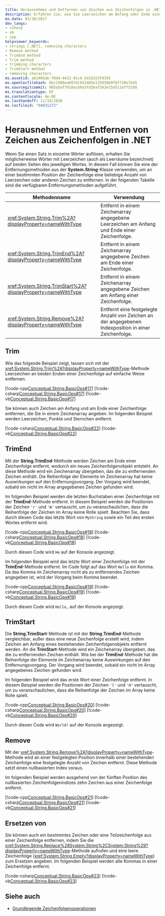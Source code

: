 ```yaml
---
title: Herausnehmen und Entfernen von Zeichen aus Zeichenfolgen in .NET
description: Erfahren Sie, wie Sie Leerzeichen am Anfang oder Ende einer Zeichenfolge kürzen, oder wie Sie eine beliebige Anzahl von Leerzeichen oder Zeichen ab einer angegebenen Position in der Zeichenfolge in .NET entfernen.
ms.date: 03/30/2017
dev_langs:
- csharp
- vb
- cpp
helpviewer_keywords:
- strings [.NET], removing characters
- Remove method
- TrimEnd method
- Trim method
- trimming characters
- TrimStart method
- removing characters
ms.assetid: ab248dab-70d4-4413-81c6-542d153fd195
ms.openlocfilehash: 8bc2980aa887dc652485e135058b9f6f718e7b45
ms.sourcegitcommit: 965a5af7918acb0a3fd3baf342e15d511ef75188
ms.translationtype: HT
ms.contentlocale: de-DE
ms.lasthandoff: 11/18/2020
ms.locfileid: "94831272"
---
```

# <a name="trimming-and-removing-characters-from-strings-in-net"></a>Herausnehmen und Entfernen von Zeichen aus Zeichenfolgen in .NET
Wenn Sie einen Satz in einzelne Wörter auflösen, erhalten Sie möglicherweise Wörter mit Leerzeichen (auch als Leerräume bezeichnet) auf beiden Seiten des jeweiligen Wortes. In diesem Fall können Sie eine der Entfernungsmethoden aus der **System.String**-Klasse verwenden, um an einer bestimmten Position der Zeichenfolge eine beliebige Anzahl von Leerzeichen oder anderen Zeichen zu entfernen. In der folgenden Tabelle sind die verfügbaren Entfernungsmethoden aufgeführt.  
  
|Methodenname|Verwendung|  
|-----------------|---------|  
|<xref:System.String.Trim%2A?displayProperty=nameWithType>|Entfernt in einem Zeichenarray angegebene Leerzeichen am Anfang und Ende einer Zeichenfolge.|  
|<xref:System.String.TrimEnd%2A?displayProperty=nameWithType>|Entfernt in einem Zeichenarray angegebene Zeichen am Ende einer Zeichenfolge.|  
|<xref:System.String.TrimStart%2A?displayProperty=nameWithType>|Entfernt in einem Zeichenarray angegebene Zeichen am Anfang einer Zeichenfolge.|  
|<xref:System.String.Remove%2A?displayProperty=nameWithType>|Entfernt eine festgelegte Anzahl von Zeichen an der angegebenen Indexposition in einer Zeichenfolge.|  
  
## <a name="trim"></a>Trim

 Wie das folgende Beispiel zeigt, lassen sich mit der <xref:System.String.Trim%2A?displayProperty=nameWithType>-Methode Leerzeichen an beiden Enden einer Zeichenfolge auf einfache Weise entfernen.  
  
 [!code-cpp[Conceptual.String.BasicOps#17](../../../samples/snippets/cpp/VS_Snippets_CLR/conceptual.string.basicops/cpp/trimming.cpp#17)]
 [!code-csharp[Conceptual.String.BasicOps#17](../../../samples/snippets/csharp/VS_Snippets_CLR/conceptual.string.basicops/cs/trimming.cs#17)]
 [!code-vb[Conceptual.String.BasicOps#17](../../../samples/snippets/visualbasic/VS_Snippets_CLR/conceptual.string.basicops/vb/trimming.vb#17)]  
  
 Sie können auch Zeichen am Anfang und am Ende einer Zeichenfolge entfernen, die Sie in einem Zeichenarray angeben. Im folgenden Beispiel werden Leerzeichen, Punkte und Sternchen entfernt.  
  
 [!code-csharp[Conceptual.String.BasicOps#22](../../../samples/snippets/csharp/VS_Snippets_CLR/conceptual.string.basicops/cs/trim2.cs#22)]
 [!code-vb[Conceptual.String.BasicOps#22](../../../samples/snippets/visualbasic/VS_Snippets_CLR/conceptual.string.basicops/vb/trim2.vb#22)]  
  
## <a name="trimend"></a>TrimEnd

 Mit der **String.TrimEnd**-Methode werden Zeichen am Ende einer Zeichenfolge entfernt, wodurch ein neues Zeichenfolgenobjekt entsteht. An diese Methode wird ein Zeichenarray übergeben, das die zu entfernenden Zeichen enthält. Die Reihenfolge der Elemente im Zeichenarray hat keine Auswirkungen auf den Entfernungsvorgang. Der Vorgang wird beendet, sobald ein nicht im Array angegebenes Zeichen gefunden wird.  
  
 Im folgenden Beispiel werden die letzten Buchstaben einer Zeichenfolge mit der **TrimEnd**-Methode entfernt. In diesem Beispiel werden die Positionen der Zeichen `'r'` und `'W'` vertauscht, um zu veranschaulichen, dass die Reihenfolge der Zeichen im Array keine Rolle spielt. Beachten Sie, dass durch diesen Code das letzte Wort von `MyString` sowie ein Teil des ersten Wortes entfernt wird.  
  
 [!code-cpp[Conceptual.String.BasicOps#18](../../../samples/snippets/cpp/VS_Snippets_CLR/conceptual.string.basicops/cpp/trimming.cpp#18)]
 [!code-csharp[Conceptual.String.BasicOps#18](../../../samples/snippets/csharp/VS_Snippets_CLR/conceptual.string.basicops/cs/trimming.cs#18)]
 [!code-vb[Conceptual.String.BasicOps#18](../../../samples/snippets/visualbasic/VS_Snippets_CLR/conceptual.string.basicops/vb/trimming.vb#18)]  
  
 Durch diesen Code wird `He` auf der Konsole angezeigt.  
  
 Im folgenden Beispiel wird das letzte Wort einer Zeichenfolge mit der **TrimEnd**-Methode entfernt. Im Code folgt auf das Wort `Hello` ein Komma. Da das Komma im Zeichenarray nicht als zu entfernendes Zeichen angegeben ist, wird der Vorgang beim Komma beendet.  
  
 [!code-cpp[Conceptual.String.BasicOps#19](../../../samples/snippets/cpp/VS_Snippets_CLR/conceptual.string.basicops/cpp/trimming.cpp#19)]
 [!code-csharp[Conceptual.String.BasicOps#19](../../../samples/snippets/csharp/VS_Snippets_CLR/conceptual.string.basicops/cs/trimming.cs#19)]
 [!code-vb[Conceptual.String.BasicOps#19](../../../samples/snippets/visualbasic/VS_Snippets_CLR/conceptual.string.basicops/vb/trimming.vb#19)]  
  
 Durch diesen Code wird `Hello,` auf der Konsole angezeigt.  
  
## <a name="trimstart"></a>TrimStart

 Die **String.TrimStart**-Methode ist mit der **String.TrimEnd**-Methode vergleichbar, außer dass eine neue Zeichenfolge erstellt wird, indem Zeichen am Anfang eines bestehenden Zeichenfolgenobjekts entfernt werden. An die **TrimStart**-Methode wird ein Zeichenarray übergeben, das die zu entfernenden Zeichen enthält. Wie bei der **TrimEnd**-Methode hat die Reihenfolge der Elemente im Zeichenarray keine Auswirkungen auf den Entfernungsvorgang. Der Vorgang wird beendet, sobald ein nicht im Array angegebenes Zeichen gefunden wird.  
  
 Im folgenden Beispiel wird das erste Wort einer Zeichenfolge entfernt. In diesem Beispiel werden die Positionen der Zeichen `'l'` und `'H'` vertauscht, um zu veranschaulichen, dass die Reihenfolge der Zeichen im Array keine Rolle spielt.  
  
 [!code-cpp[Conceptual.String.BasicOps#20](../../../samples/snippets/cpp/VS_Snippets_CLR/conceptual.string.basicops/cpp/trimming.cpp#20)]
 [!code-csharp[Conceptual.String.BasicOps#20](../../../samples/snippets/csharp/VS_Snippets_CLR/conceptual.string.basicops/cs/trimming.cs#20)]
 [!code-vb[Conceptual.String.BasicOps#20](../../../samples/snippets/visualbasic/VS_Snippets_CLR/conceptual.string.basicops/vb/trimming.vb#20)]  
  
 Durch diesen Code wird `World!` auf der Konsole angezeigt.  
  
## <a name="remove"></a>Remove

 Mit der <xref:System.String.Remove%2A?displayProperty=nameWithType>-Methode wird an einer festgelegten Position innerhalb einer bestehenden Zeichenfolge eine festgelegte Anzahl von Zeichen entfernt. Diese Methode setzt einen nullbasierten Index voraus.  
  
 Im folgenden Beispiel werden ausgehend von der fünften Position des nullbasierten Zeichenfolgenindizes zehn Zeichen aus einer Zeichenfolge entfernt.  
  
 [!code-cpp[Conceptual.String.BasicOps#21](../../../samples/snippets/cpp/VS_Snippets_CLR/conceptual.string.basicops/cpp/trimming.cpp#21)]
 [!code-csharp[Conceptual.String.BasicOps#21](../../../samples/snippets/csharp/VS_Snippets_CLR/conceptual.string.basicops/cs/trimming.cs#21)]
 [!code-vb[Conceptual.String.BasicOps#21](../../../samples/snippets/visualbasic/VS_Snippets_CLR/conceptual.string.basicops/vb/trimming.vb#21)]  
  
## <a name="replace"></a>Ersetzen von

 Sie können auch ein bestimmtes Zeichen oder eine Teilzeichenfolge aus einer Zeichenfolge entfernen, indem Sie die <xref:System.String.Replace%28System.String%2CSystem.String%29?displayProperty=nameWithType>-Methode aufrufen und eine leere Zeichenfolge (<xref:System.String.Empty?displayProperty=nameWithType>) zum Ersetzen angeben. Im folgenden Beispiel werden alle Kommas in einer Zeichenfolge entfernt.  
  
 [!code-csharp[Conceptual.String.BasicOps#23](../../../samples/snippets/csharp/VS_Snippets_CLR/conceptual.string.basicops/cs/replace1.cs#23)]
 [!code-vb[Conceptual.String.BasicOps#23](../../../samples/snippets/visualbasic/VS_Snippets_CLR/conceptual.string.basicops/vb/replace1.vb#23)]  
  
## <a name="see-also"></a>Siehe auch

- [Grundlegende Zeichenfolgenoperationen](basic-string-operations.md)
